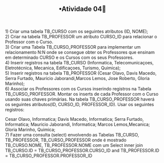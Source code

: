 <h2 align="center">•Atividade 04👔</h2></h2>
<br>
<br>
1) Criar uma tabela TB_CURSO com os seguintes atributos (ID, NOME);
<br>
2) Criar na tabela TB_PROFESSOR um atributo CURSO_ID para relacionar o Professor com o Curso.
<br>
3) Criar uma Tabela TB_CURSO_PROFESSOR para implementar um relacionamento N:N onde se consegue obter
   os Professores que ensinam em determinado CURSO e os Cursos com os seus Professores. 
<br>
4) Inserir registros na tabela TB_CURSO (Informatica, Telecomunicaçoes, Eletrotécnica, Mecanica, Edificaçoes, Turismo, Quimica);
<br>
5) Inserir registros na tabela TB_PROFESSOR (Cesar Olavo, Davis Macedo, Serra Furtado, Mauricio Jaborandi,Marcos Lemos, Jose Roberto, Gloria Marinho);
<br>
6) Associar os Professores com os Cursos inserindo registros na Tabela TB_CURSO_PROFESSOR.
   Montar os inserts de cada Professor com o Curso usando suas chaves primárias. Na tabela
   TB_CURSO_PROFESSOR haverá os seguintes atributos(ID, CURSO_ID, PROFESSOR_ID). Usar os seguintes registros:

   Cesar Olavo, Informatica;
   Davis Macedo, Informatica;
   Serra Furtado, Informatica;
   Mauricio Jaborandi, Informatica;
   Marcos Lemos,Mecanica;
   Gloria Marinho, Quimica;
<br>
7) Fazer uma consulta (select) envolvendo as Tabelas TB_CURSO, TB_PROFESSOR, TB_CURSO_PROFESSOR
   onde é mostrado TB_CURSO.NOME, TB_PROFESSOR.NOME com um Select inner join
   TB_CURSO.ID = TB_CURSO_PROFESSOR.CURSO_ID
   and
   TB_PROFESSOR.ID = TB_CURSO_PROFESSOR.PROFESSOR_ID
   <br>
